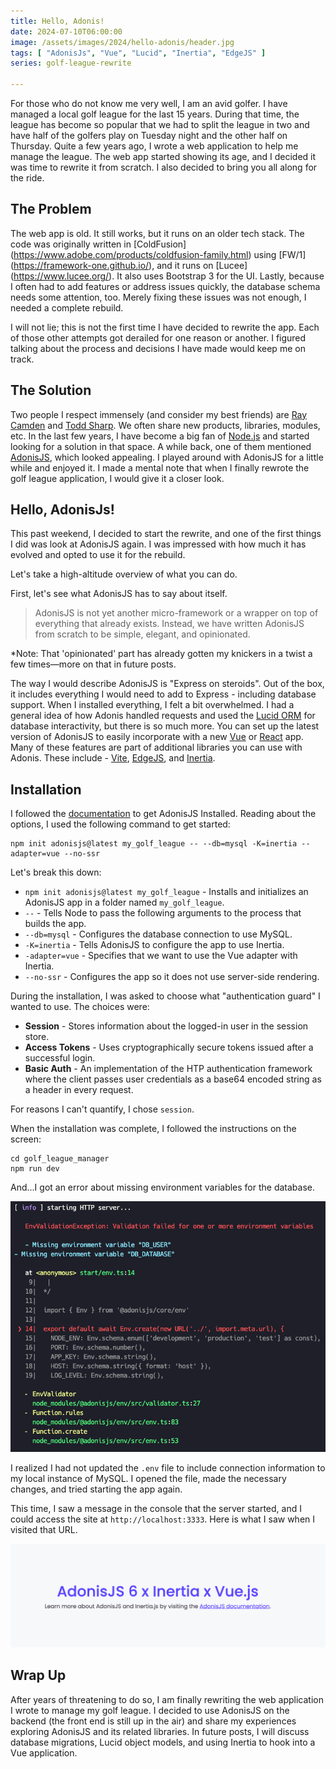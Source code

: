 ```yaml
---
title: Hello, Adonis!
date: 2024-07-10T06:00:00
image: /assets/images/2024/hello-adonis/header.jpg
tags: [ "AdonisJs", "Vue", "Lucid", "Inertia", "EdgeJS" ]
series: golf-league-rewrite

---
```


For those who do not know me very well, I am an avid golfer. I have managed a local golf league for the last 15 years. During that time, the league has become so popular that we had to split the league in two and have half of the golfers play on Tuesday night and the other half on Thursday. Quite a few years ago, I wrote a web application to help me manage the league. The web app started showing its age, and I decided it was time to rewrite it from scratch. I also decided to bring you all along for the ride.

## The Problem

The web app is old. It still works, but it runs on an older tech stack. The code was originally written in [ColdFusion] (https://www.adobe.com/products/coldfusion-family.html) using [FW/1] (https://framework-one.github.io/), and it runs on [Lucee] (https://www.lucee.org/). It also uses Bootstrap 3 for the UI. Lastly, because I often had to add features or address issues quickly, the database schema needs some attention, too. Merely fixing these issues was not enough, I needed a complete rebuild.

I will not lie; this is not the first time I have decided to rewrite the app. Each of those other attempts got derailed for one reason or another. I figured talking about the process and decisions I have made would keep me on track.

## The Solution

Two people I respect immensely (and consider my best friends) are [Ray Camden](https://www.raymondcamden.com/) and [Todd Sharp](https://recursive.codes/). We often share new products, libraries, modules, etc. In the last few years, I have become a big fan of [Node.js](https://nodejs.org/en) and started looking for a solution in that space. A while back, one of them mentioned [AdonisJS](https://adonisjs.com/), which looked appealing. I played around with AdonisJS for a little while and enjoyed it. I made a mental note that when I finally rewrote the golf league application, I would give it a closer look.

## Hello, AdonisJs!

This past weekend, I decided to start the rewrite, and one of the first things I did was look at AdonisJS again. I was impressed with how much it has evolved and opted to use it for the rebuild. 

Let's take a high-altitude overview of what you can do.

First, let's see what AdonisJS has to say about itself.

> AdonisJS is not yet another micro-framework or a wrapper on top of everything that already exists. Instead, we have written AdonisJS from scratch to be simple, elegant, and opinionated.

*Note: That 'opinionated' part has already gotten my knickers in a twist a few times—more on that in future posts.

The way I would describe AdonisJS is "Express on steroids". Out of the box, it includes everything I would need to add to Express - including database support. When I installed everything, I felt a bit overwhelmed. I had a general idea of how Adonis handled requests and used the [Lucid ORM](https://lucid.adonisjs.com/docs/introduction) for database interactivity, but there is so much more. You can set up the latest version of AdonisJS to easily incorporate with a new [Vue](https://vuejs.org/) or [React](https://react.dev/) app. Many of these features are part of additional libraries you can use with Adonis. These include - [Vite](https://vitejs.dev/), [EdgeJS](https://edgejs.dev/docs/introduction), and [Inertia](https://inertiajs.com/).

## Installation

I followed the [documentation](https://docs.adonisjs.com/guides/getting-started/installation) to get AdonisJS Installed. Reading about the options, I used the following command to get started:

```shell
npm init adonisjs@latest my_golf_league -- --db=mysql -K=inertia --adapter=vue --no-ssr
```

Let's break this down:

* `npm init adonisjs@latest my_golf_league` - Installs and initializes an AdonisJS app in a folder named `my_golf_league`.
* `--` - Tells Node to pass the following arguments to the process that builds the app.
* `--db=mysql` - Configures the database connection to use MySQL.
* `-K=inertia` - Tells AdonisJS to configure the app to use Inertia.
* `-adapter=vue` - Specifies that we want to use the Vue adapter with Inertia.
* `--no-ssr` - Configures the app so it does not use server-side rendering.

During the installation, I was asked to choose what "authentication guard" I wanted to use. The choices were:

* **Session** - Stores information about the logged-in user in the session store.
* **Access Tokens** - Uses cryptographically secure tokens issued after a successful login.
* **Basic Auth** - An implementation of the HTP authentication framework where the client passes user credentials as a base64 encoded string as a header in every request.

For reasons I can't quantify, I chose `session`.

When the installation was complete, I followed the instructions on the screen:

```shell
cd golf_league_manager
npm run dev
```
And...I got an error about missing environment variables for the database.

![AdonisJS database error](/assets/images/2024/hello-adonis/img_02.png)

I realized I had not updated the `.env` file to include connection information to my local instance of MySQL. I opened the file, made the necessary changes, and tried starting the app again.

This time, I saw a message in the console that the server started, and I could access the site at `http://localhost:3333`. Here is what I saw when I visited that URL.

![AdonisJS Welcome screen](/assets/images/2024/hello-adonis/img_01.png)

## Wrap Up

After years of threatening to do so, I am finally rewriting the web application I wrote to manage my golf league. I decided to use AdonisJS on the backend (the front end is still up in the air) and share my experiences exploring AdonisJS and its related libraries. In future posts, I will discuss database migrations, Lucid object models, and using Inertia to hook into a Vue application.